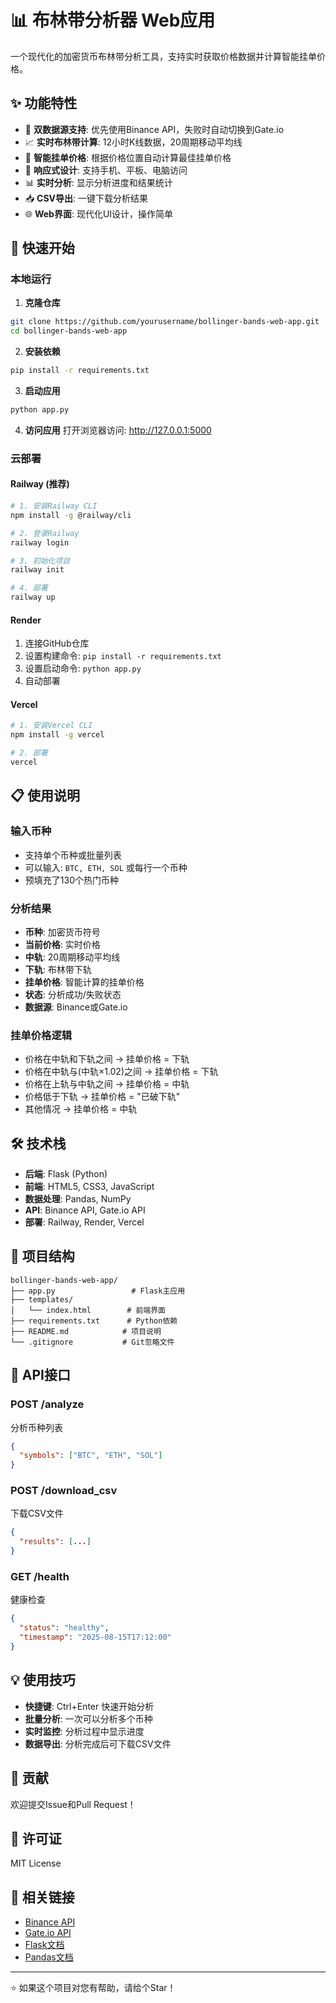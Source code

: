 # 📊 布林带分析器 Web应用

一个现代化的加密货币布林带分析工具，支持实时获取价格数据并计算智能挂单价格。

## ✨ 功能特性

- 🔄 **双数据源支持**: 优先使用Binance API，失败时自动切换到Gate.io
- 📈 **实时布林带计算**: 12小时K线数据，20周期移动平均线
- 🎯 **智能挂单价格**: 根据价格位置自动计算最佳挂单价格
- 📱 **响应式设计**: 支持手机、平板、电脑访问
- 📊 **实时分析**: 显示分析进度和结果统计
- 📥 **CSV导出**: 一键下载分析结果
- 🌐 **Web界面**: 现代化UI设计，操作简单

## 🚀 快速开始

### 本地运行

1. **克隆仓库**
```bash
git clone https://github.com/yourusername/bollinger-bands-web-app.git
cd bollinger-bands-web-app
```

2. **安装依赖**
```bash
pip install -r requirements.txt
```

3. **启动应用**
```bash
python app.py
```

4. **访问应用**
打开浏览器访问: http://127.0.0.1:5000

### 云部署

#### Railway (推荐)
```bash
# 1. 安装Railway CLI
npm install -g @railway/cli

# 2. 登录Railway
railway login

# 3. 初始化项目
railway init

# 4. 部署
railway up
```

#### Render
1. 连接GitHub仓库
2. 设置构建命令: `pip install -r requirements.txt`
3. 设置启动命令: `python app.py`
4. 自动部署

#### Vercel
```bash
# 1. 安装Vercel CLI
npm install -g vercel

# 2. 部署
vercel
```

## 📋 使用说明

### 输入币种
- 支持单个币种或批量列表
- 可以输入: `BTC, ETH, SOL` 或每行一个币种
- 预填充了130个热门币种

### 分析结果
- **币种**: 加密货币符号
- **当前价格**: 实时价格
- **中轨**: 20周期移动平均线
- **下轨**: 布林带下轨
- **挂单价格**: 智能计算的挂单价格
- **状态**: 分析成功/失败状态
- **数据源**: Binance或Gate.io

### 挂单价格逻辑
- 价格在中轨和下轨之间 → 挂单价格 = 下轨
- 价格在中轨与(中轨×1.02)之间 → 挂单价格 = 下轨
- 价格在上轨与中轨之间 → 挂单价格 = 中轨
- 价格低于下轨 → 挂单价格 = "已破下轨"
- 其他情况 → 挂单价格 = 中轨

## 🛠️ 技术栈

- **后端**: Flask (Python)
- **前端**: HTML5, CSS3, JavaScript
- **数据处理**: Pandas, NumPy
- **API**: Binance API, Gate.io API
- **部署**: Railway, Render, Vercel

## 📁 项目结构

```
bollinger-bands-web-app/
├── app.py                 # Flask主应用
├── templates/
│   └── index.html        # 前端界面
├── requirements.txt      # Python依赖
├── README.md            # 项目说明
└── .gitignore           # Git忽略文件
```

## 🔧 API接口

### POST /analyze
分析币种列表
```json
{
  "symbols": ["BTC", "ETH", "SOL"]
}
```

### POST /download_csv
下载CSV文件
```json
{
  "results": [...]
}
```

### GET /health
健康检查
```json
{
  "status": "healthy",
  "timestamp": "2025-08-15T17:12:00"
}
```

## 💡 使用技巧

- **快捷键**: Ctrl+Enter 快速开始分析
- **批量分析**: 一次可以分析多个币种
- **实时监控**: 分析过程中显示进度
- **数据导出**: 分析完成后可下载CSV文件

## 🤝 贡献

欢迎提交Issue和Pull Request！

## 📄 许可证

MIT License

## 🔗 相关链接

- [Binance API](https://binance-docs.github.io/apidocs/spot/en/)
- [Gate.io API](https://www.gate.io/docs/developers/apiv4)
- [Flask文档](https://flask.palletsprojects.com/)
- [Pandas文档](https://pandas.pydata.org/)

---

⭐ 如果这个项目对您有帮助，请给个Star！
